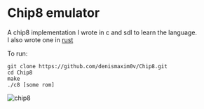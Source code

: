 # Chip8 emulator
A chip8 implementation I wrote in c and sdl to learn the language.  
I also wrote one in [rust](https://github.com/denismaxim0v/CHIP-8)

To run:
```
git clone https://github.com/denismaxim0v/Chip8.git
cd Chip8
make
./c8 [some rom]
```

![chip8](https://imgur.com/gehYVkO.jpg)
